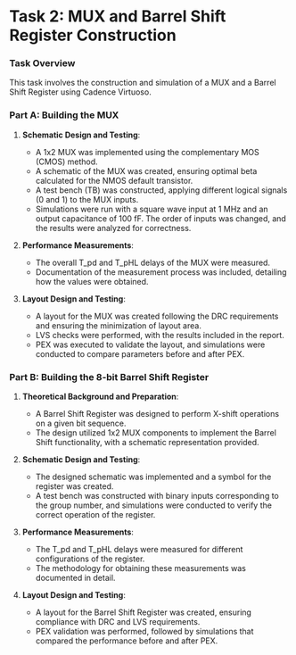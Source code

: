 # Task 2: MUX and Barrel Shift Register Construction

### Task Overview
This task involves the construction and simulation of a MUX and a Barrel Shift Register using Cadence Virtuoso.

### Part A: Building the MUX
1. **Schematic Design and Testing**:
   - A 1x2 MUX was implemented using the complementary MOS (CMOS) method.
   - A schematic of the MUX was created, ensuring optimal beta calculated for the NMOS default transistor.
   - A test bench (TB) was constructed, applying different logical signals (0 and 1) to the MUX inputs.
   - Simulations were run with a square wave input at 1 MHz and an output capacitance of 100 fF. The order of inputs was changed, and the results were analyzed for correctness.

2. **Performance Measurements**:
   - The overall T_pd and T_pHL delays of the MUX were measured.
   - Documentation of the measurement process was included, detailing how the values were obtained.

3. **Layout Design and Testing**:
   - A layout for the MUX was created following the DRC requirements and ensuring the minimization of layout area.
   - LVS checks were performed, with the results included in the report.
   - PEX was executed to validate the layout, and simulations were conducted to compare parameters before and after PEX.

### Part B: Building the 8-bit Barrel Shift Register
1. **Theoretical Background and Preparation**:
   - A Barrel Shift Register was designed to perform X-shift operations on a given bit sequence.
   - The design utilized 1x2 MUX components to implement the Barrel Shift functionality, with a schematic representation provided.

2. **Schematic Design and Testing**:
   - The designed schematic was implemented and a symbol for the register was created.
   - A test bench was constructed with binary inputs corresponding to the group number, and simulations were conducted to verify the correct operation of the register.

3. **Performance Measurements**:
   - The T_pd and T_pHL delays were measured for different configurations of the register.
   - The methodology for obtaining these measurements was documented in detail.

4. **Layout Design and Testing**:
   - A layout for the Barrel Shift Register was created, ensuring compliance with DRC and LVS requirements.
   - PEX validation was performed, followed by simulations that compared the performance before and after PEX.
